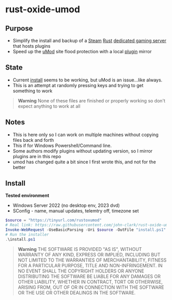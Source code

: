 
# rust-oxide-umod

## Purpose

* Simplify the install and backup of a [Steam](https://store.steampowered.com/) [Rust](https://rust.facepunch.com/) [dedicated gaming server](https://developer.valvesoftware.com/wiki/Rust_Dedicated_Server) that hosts plugins
* Speed up the [uMod](https://umod.org/) site flood protection with a local [plugin](https://umod.org/plugins?categories=rust) mirror

## State

* Current [install](#install) seems to be working, but uMod is an issue...like always.
* This is an attempt at randomly pressing keys and trying to get something to work
> **Warning** None of these files are finished or properly working so don't expect anything to work at all

## Notes

* This is here only so I can work on multiple machines without copying files back and forth
* This if for Windows Powershell/Command line. 
* Some authors modify plugins without updating version, so I mirror plugins are in this repo
* umod has changed quite a bit since I first wrote this, and not for the better

## Install

**Tested environment**

* Windows Server 2022 (no desktop env, 2023 dvd)
* SConfig - name, manual updates, telemtry off, timezone set

```powershell
$source = "https://tinyurl.com/rustoxumod"
# Real link: https://raw.githubusercontent.com/john-clark/rust-oxide-umod/master/install.ps1
Invoke-WebRequest -UseBasicParsing -Uri $source -OutFile "install.ps1"
# Run the installer
.\install.ps1
```

> **Warning** THE SOFTWARE IS PROVIDED "AS IS", WITHOUT WARRANTY OF ANY KIND, EXPRESS OR IMPLIED, INCLUDING BUT NOT LIMITED TO THE WARRANTIES OF MERCHANTABILITY, FITNESS FOR A PARTICULAR PURPOSE, TITLE AND NON-INFRINGEMENT. IN NO EVENT SHALL THE COPYRIGHT HOLDERS OR ANYONE DISTRIBUTING THE SOFTWARE BE LIABLE FOR ANY DAMAGES OR OTHER LIABILITY, WHETHER IN CONTRACT, TORT OR OTHERWISE, ARISING FROM, OUT OF OR IN CONNECTION WITH THE SOFTWARE OR THE USE OR OTHER DEALINGS IN THE SOFTWARE.
